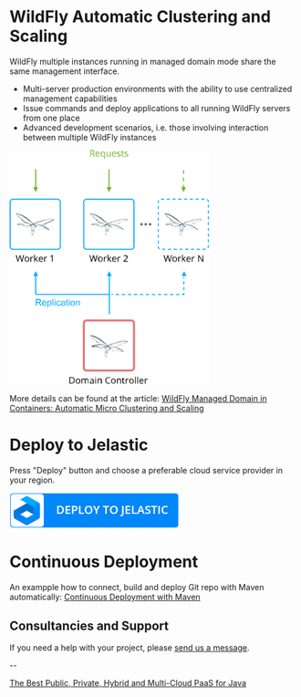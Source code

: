 # WildFly Automatic Clustering and Scaling

WildFly multiple instances running in managed domain mode share the same management interface. 
- Multi-server production environments with the ability to use centralized management capabilities
- Issue commands and deploy applications to all running WildFly servers from one place
- Advanced development scenarios, i.e. those involving interaction between multiple WildFly instances

<p align="left">
<img src="images/postgresql-replication-topology.svg" width="350">
</p>

More details can be found at the article: [WildFly Managed Domain in Containers: Automatic Micro Clustering and Scaling](https://jelastic.com/blog/wildfly-managed-domain-in-containers-auto-micro-clustering-and-scaling/)

# Deploy to Jelastic

Press "Deploy" button and choose a preferable cloud service provider in your region.

[![Deploy](https://github.com/jelastic-jps/git-push-deploy/raw/master/images/deploy-to-jelastic.png)](https://jelastic.com/install-application/?manifest=https://raw.githubusercontent.com/jelastic-jps/wildfly/master/manifest.jps) 

# Continuous Deployment
An exampple how to connect, build and deploy Git repo with Maven automatically: [Continuous Deployment with Maven](continuous-deployment)

## Consultancies and Support
If you need a help with your project, please <a href="mailto:sales@jelastic.com">send us a message</a>. 

--

[The Best Public, Private, Hybrid and Multi-Cloud PaaS for Java](https://jelastic.com)
